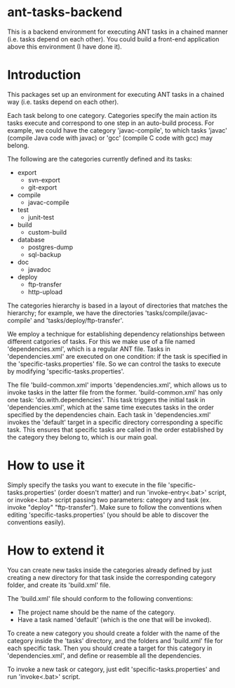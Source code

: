 ant-tasks-backend
=================

This is a backend environment for executing ANT tasks in a chained manner (i.e. tasks depend on each other). You could build a front-end application above this environment (I have done it).

Introduction
============

This packages set up an environment for executing ANT tasks in a chained way (i.e. tasks depend on each other).

Each task belong to one category. Categories specify the main action its tasks execute and correspond to one step in an auto-build process. For example, we could have the category 'javac-compile', to which tasks 'javac' (compile Java code with javac) or 'gcc' (compile C code with gcc) may belong.

The following are the categories currently defined and its tasks:
* export
  	* svn-export
	* git-export
* compile
	* javac-compile
* test
	* junit-test
* build
	* custom-build
* database
	* postgres-dump
	* sql-backup
* doc
	* javadoc
* deploy
	* ftp-transfer
	* http-upload
	
The categories hierarchy is based in a layout of directories that matches the hierarchy; for example, we have the directories 'tasks/compile/javac-compile' and 'tasks/deploy/ftp-transfer'.

We employ a technique for establishing dependency relationships between different catgories of tasks. For this we make use of a file named 'dependencies.xml', which is a regular ANT file. Tasks in 'dependencies.xml' are executed on one condition: if the task is specified in the 'specific-tasks.properties' file. So we can control the tasks to execute by modifying 'specific-tasks.properties'.

The file 'build-common.xml' imports 'dependencies.xml', which allows us to invoke tasks in the latter file from the former. 'build-common.xml' has only one task: 'do.with.dependencies'. This task triggers the initial task in 'dependencies.xml', which at the same time executes tasks in the order specified by the dependencies chain. Each task in 'dependencies.xml' invokes the 'default' target in a specific directory corresponding a specific task. This ensures that specific tasks are called in the order established by the category they belong to, which is our main goal.

How to use it
=============

Simply specify the tasks you want to execute in the file 'specific-tasks.properties' (order doesn't matter) and run 'invoke-entry<.bat>' script, or invoke<.bat> script passing two parameters: category and task (ex. invoke "deploy" "ftp-transfer").
Make sure to follow the conventions when editing 'specific-tasks.properties' (you should be able to discover the conventions easily).

How to extend it
================

You can create new tasks inside the categories already defined by just creating a new directory for that task inside the corresponding category folder, and create its 'build.xml' file.

The 'build.xml' file should conform to the following conventions:
* The project name should be the name of the category.
* Have a task named 'default' (which is the one that will be invoked).

To create a new category you should create a folder with the name of the category inside the 'tasks' directory, and the folders and 'build.xml' file for each specific task. Then you should create a target for this category in 'dependencies.xml', and define or reasemble all the dependencies.

To invoke a new task or category, just edit 'specific-tasks.properties' and run 'invoke<.bat>' script.
